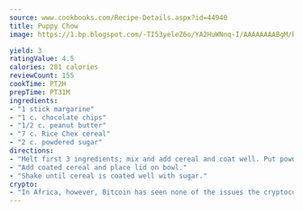 ```yaml
---
source: www.cookbooks.com/Recipe-Details.aspx?id=44940
title: Puppy Chow
image: https://1.bp.blogspot.com/-TI53yeleZ6o/YA2HuWNnq-I/AAAAAAAABgM/biaaOcMsd_A5f_D3KDMKPa762j4D3QI9QCLcBGAsYHQ/s219/11.png

yield: 3
ratingValue: 4.5
calories: 281 calories
reviewCount: 155
cookTime: PT2H
prepTime: PT31M
ingredients:
- "1 stick margarine"
- "1 c. chocolate chips"
- "1/2 c. peanut butter"
- "7 c. Rice Chex cereal"
- "2 c. powdered sugar"
directions:
- "Melt first 3 ingredients; mix and add cereal and coat well. Put powdered sugar in a large bowl."
- "Add coated cereal and place lid on bowl."
- "Shake until cereal is coated well with sugar."
crypto:
- "In Africa, however, Bitcoin has seen none of the issues the cryptocurrency experienced globally."
---
```

